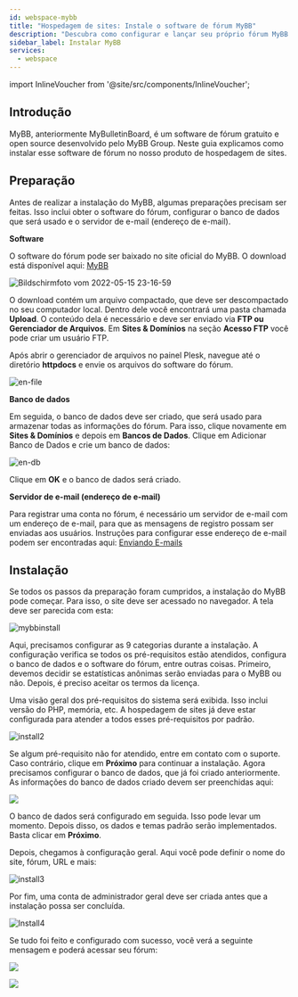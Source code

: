 ```yaml
---
id: webspace-mybb
title: "Hospedagem de sites: Instale o software de fórum MyBB"
description: "Descubra como configurar e lançar seu próprio fórum MyBB para criar uma comunidade online engajada → Saiba mais agora"
sidebar_label: Instalar MyBB
services:
  - webspace
---
```


import InlineVoucher from '@site/src/components/InlineVoucher';

## Introdução

MyBB, anteriormente MyBulletinBoard, é um software de fórum gratuito e open source desenvolvido pelo MyBB Group. Neste guia explicamos como instalar esse software de fórum no nosso produto de hospedagem de sites.

<InlineVoucher />

## Preparação

Antes de realizar a instalação do MyBB, algumas preparações precisam ser feitas. Isso inclui obter o software do fórum, configurar o banco de dados que será usado e o servidor de e-mail (endereço de e-mail).

**Software**

O software do fórum pode ser baixado no site oficial do MyBB. O download está disponível aqui: [MyBB](https://mybb.com/download/)

![Bildschirmfoto vom 2022-05-15 23-16-59](https://screensaver01.zap-hosting.com/index.php/s/s8kbtNFq6c79SoH/preview)

O download contém um arquivo compactado, que deve ser descompactado no seu computador local. Dentro dele você encontrará uma pasta chamada **Upload**. O conteúdo dela é necessário e deve ser enviado via **FTP ou Gerenciador de Arquivos**. Em **Sites & Domínios** na seção **Acesso FTP** você pode criar um usuário FTP.

Após abrir o gerenciador de arquivos no painel Plesk, navegue até o diretório **httpdocs** e envie os arquivos do software do fórum.

![en-file](https://screensaver01.zap-hosting.com/index.php/s/x9oWpWCzrtB87e7/preview)

**Banco de dados**

Em seguida, o banco de dados deve ser criado, que será usado para armazenar todas as informações do fórum. Para isso, clique novamente em **Sites & Domínios** e depois em **Bancos de Dados**. Clique em Adicionar Banco de Dados e crie um banco de dados:

![en-db](https://screensaver01.zap-hosting.com/index.php/s/f3dwjM5qxQQpzd6/preview)

Clique em **OK** e o banco de dados será criado.

**Servidor de e-mail (endereço de e-mail)**

Para registrar uma conta no fórum, é necessário um servidor de e-mail com um endereço de e-mail, para que as mensagens de registro possam ser enviadas aos usuários. Instruções para configurar esse endereço de e-mail podem ser encontradas aqui: [Enviando E-mails](webspace-plesk-sendmail.md)

## Instalação

Se todos os passos da preparação foram cumpridos, a instalação do MyBB pode começar. Para isso, o site deve ser acessado no navegador. A tela deve ser parecida com esta:

![mybbinstall](https://screensaver01.zap-hosting.com/index.php/s/DzgRZMBFotTgsXZ/preview)

Aqui, precisamos configurar as 9 categorias durante a instalação. A configuração verifica se todos os pré-requisitos estão atendidos, configura o banco de dados e o software do fórum, entre outras coisas. Primeiro, devemos decidir se estatísticas anônimas serão enviadas para o MyBB ou não. Depois, é preciso aceitar os termos da licença.

Uma visão geral dos pré-requisitos do sistema será exibida. Isso inclui versão do PHP, memória, etc. A hospedagem de sites já deve estar configurada para atender a todos esses pré-requisitos por padrão.

![install2](https://screensaver01.zap-hosting.com/index.php/s/fTJQGRADn5SF62C/preview)

Se algum pré-requisito não for atendido, entre em contato com o suporte. Caso contrário, clique em **Próximo** para continuar a instalação. Agora precisamos configurar o banco de dados, que já foi criado anteriormente. As informações do banco de dados criado devem ser preenchidas aqui:

![](https://screensaver01.zap-hosting.com/index.php/s/GaRZiSizcYCMX3Z/preview)

O banco de dados será configurado em seguida. Isso pode levar um momento. Depois disso, os dados e temas padrão serão implementados. Basta clicar em **Próximo**.

Depois, chegamos à configuração geral. Aqui você pode definir o nome do site, fórum, URL e mais:

![install3](https://screensaver01.zap-hosting.com/index.php/s/asEA4KqtZGaN65A/preview)

Por fim, uma conta de administrador geral deve ser criada antes que a instalação possa ser concluída.

![Install4](https://screensaver01.zap-hosting.com/index.php/s/3T6NMLYyMnb4pja/preview)

Se tudo foi feito e configurado com sucesso, você verá a seguinte mensagem e poderá acessar seu fórum:

![](https://screensaver01.zap-hosting.com/index.php/s/9N2jBCbzEYe2iyn/preview)

![](https://screensaver01.zap-hosting.com/index.php/s/g9iecMjiDX4GoqP/preview)

<InlineVoucher />